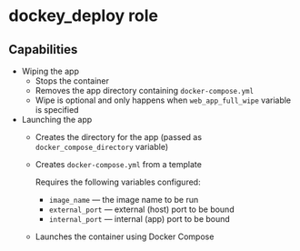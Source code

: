 # dockey_deploy role

## Capabilities

- Wiping the app
  - Stops the container
  - Removes the app directory containing `docker-compose.yml`
  - Wipe is optional and only happens when `web_app_full_wipe` variable is specified
- Launching the app
  - Creates the directory for the app (passed as `docker_compose_directory` variable)
  - Creates `docker-compose.yml` from a template

    Requires the following variables configured:

    - `image_name` — the image name to be run
    - `external_port` — external (host) port to be bound
    - `internal_port` — internal (app) port to be bound
  - Launches the container using Docker Compose
